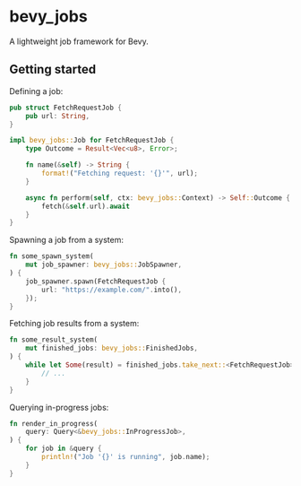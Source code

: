 # bevy_jobs

A lightweight job framework for Bevy.

## Getting started

Defining a job:

```rust
pub struct FetchRequestJob {
    pub url: String,
}

impl bevy_jobs::Job for FetchRequestJob {
    type Outcome = Result<Vec<u8>, Error>;

    fn name(&self) -> String {
        format!("Fetching request: '{}'", url);
    }

    async fn perform(self, ctx: bevy_jobs::Context) -> Self::Outcome {
        fetch(&self.url).await
    }
}
```

Spawning a job from a system:

```rust
fn some_spawn_system(
    mut job_spawner: bevy_jobs::JobSpawner,
) {
    job_spawner.spawn(FetchRequestJob {
        url: "https://example.com/".into(),
    });
}
```

Fetching job results from a system:

```rust
fn some_result_system(
    mut finished_jobs: bevy_jobs::FinishedJobs,
) {
    while let Some(result) = finished_jobs.take_next::<FetchRequestJob>() {
        // ...
    }
}
```

Querying in-progress jobs:

```rust
fn render_in_progress(
    query: Query<&bevy_jobs::InProgressJob>,
) {
    for job in &query {
        println!("Job '{}' is running", job.name);
    }
}
```
